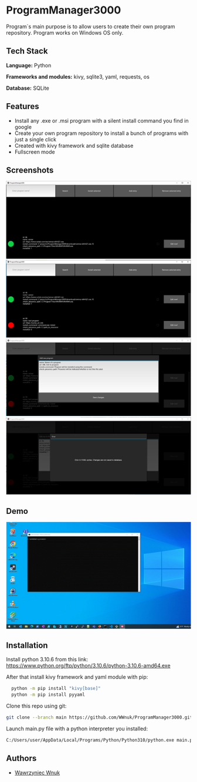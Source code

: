 
# ProgramManager3000

Program`s main purpose is to allow users to create their own program repository. Program works on Windows OS only. 


## Tech Stack

**Language:** Python

**Frameworks and modules:** kivy, sqlite3, yaml, requests, os

**Database:** SQLite

## Features

- Install any .exe or .msi program with a silent install command you find in google
- Create your own program repository to install a bunch of programs with just a single click
- Created with kivy framework and sqlite database
- Fullscreen mode


## Screenshots

![](https://github.com/WWnuk/ProgramManager3000/blob/41218b38d85b0fc43bf9567ef478edc671064e59/media/demo1.png)
![](https://github.com/WWnuk/ProgramManager3000/blob/88b38ddf2d9de44191ce3f7e38995b4f2592e6a6/media/demo2.png)
![](https://github.com/WWnuk/ProgramManager3000/blob/88b38ddf2d9de44191ce3f7e38995b4f2592e6a6/media/demo3.png)
![](https://github.com/WWnuk/ProgramManager3000/blob/88b38ddf2d9de44191ce3f7e38995b4f2592e6a6/media/demo4.png)





## Demo

![](https://github.com/WWnuk/ProgramManager3000/blob/0de0ce3f0d85734aa234aaccb93a2864dbce00e6/media/demo.gif)


## Installation

Install python 3.10.6 from this link: https://www.python.org/ftp/python/3.10.6/python-3.10.6-amd64.exe

After that install kivy framework and yaml module with pip:
```bash
  python -m pip install "kivy[base]"
  python -m pip install pyyaml
```

Clone this repo using git:
```bash
git clone --branch main https://github.com/WWnuk/ProgramManager3000.git
```

Launch main.py file with a python interpreter you installed:
```bash
C:/Users/user/AppData/Local/Programs/Python/Python310/python.exe main.py
```
## Authors

- [Wawrzyniec Wnuk](https://github.com/WWnuk)

